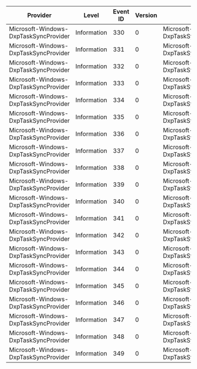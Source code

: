 Provider                               |  Level        |  Event ID  |  Version  |  Channel                                         |  Task                              |  Opcode  |  Keyword  |  Message
---------------------------------------|---------------|------------|-----------|--------------------------------------------------|------------------------------------|----------|-----------|---------
Microsoft-Windows-DxpTaskSyncProvider  |  Information  |  330       |  0        |  Microsoft-Windows-DxpTaskSyncProvider/Analytic  |  DxpTaskSync_CreateBusinessObject  |  Start   |           |
Microsoft-Windows-DxpTaskSyncProvider  |  Information  |  331       |  0        |  Microsoft-Windows-DxpTaskSyncProvider/Analytic  |  DxpTaskSync_CreateBusinessObject  |  Stop    |           |
Microsoft-Windows-DxpTaskSyncProvider  |  Information  |  332       |  0        |  Microsoft-Windows-DxpTaskSyncProvider/Analytic  |  DxpTaskSync_EnumContentTypes      |  Start   |           |
Microsoft-Windows-DxpTaskSyncProvider  |  Information  |  333       |  0        |  Microsoft-Windows-DxpTaskSyncProvider/Analytic  |  DxpTaskSync_EnumContentTypes      |  Stop    |           |
Microsoft-Windows-DxpTaskSyncProvider  |  Information  |  334       |  0        |  Microsoft-Windows-DxpTaskSyncProvider/Analytic  |  DxpTaskSync_InitSAMPage           |  Start   |           |
Microsoft-Windows-DxpTaskSyncProvider  |  Information  |  335       |  0        |  Microsoft-Windows-DxpTaskSyncProvider/Analytic  |  DxpTaskSync_InitSAMPage           |  Stop    |           |
Microsoft-Windows-DxpTaskSyncProvider  |  Information  |  336       |  0        |  Microsoft-Windows-DxpTaskSyncProvider/Analytic  |  DxpTaskSync_SyncOperation         |  Start   |           |
Microsoft-Windows-DxpTaskSyncProvider  |  Information  |  337       |  0        |  Microsoft-Windows-DxpTaskSyncProvider/Analytic  |  DxpTaskSync_SyncOperation         |  Stop    |           |
Microsoft-Windows-DxpTaskSyncProvider  |  Information  |  338       |  0        |  Microsoft-Windows-DxpTaskSyncProvider/Analytic  |  DxpTaskSync_InitPIMPage           |  Start   |           |
Microsoft-Windows-DxpTaskSyncProvider  |  Information  |  339       |  0        |  Microsoft-Windows-DxpTaskSyncProvider/Analytic  |  DxpTaskSync_InitPIMPage           |  Stop    |           |
Microsoft-Windows-DxpTaskSyncProvider  |  Information  |  340       |  0        |  Microsoft-Windows-DxpTaskSyncProvider/Analytic  |  DxpTaskSync_InitMediaPage         |  Start   |           |
Microsoft-Windows-DxpTaskSyncProvider  |  Information  |  341       |  0        |  Microsoft-Windows-DxpTaskSyncProvider/Analytic  |  DxpTaskSync_InitMediaPage         |  Stop    |           |
Microsoft-Windows-DxpTaskSyncProvider  |  Information  |  342       |  0        |  Microsoft-Windows-DxpTaskSyncProvider/Analytic  |  DxpTaskSync_MediaPopulateChoice   |  Start   |           |
Microsoft-Windows-DxpTaskSyncProvider  |  Information  |  343       |  0        |  Microsoft-Windows-DxpTaskSyncProvider/Analytic  |  DxpTaskSync_MediaPopulateChoice   |  Stop    |           |
Microsoft-Windows-DxpTaskSyncProvider  |  Information  |  344       |  0        |  Microsoft-Windows-DxpTaskSyncProvider/Analytic  |  DxpTaskSync_MediaPopulateStorage  |  Start   |           |
Microsoft-Windows-DxpTaskSyncProvider  |  Information  |  345       |  0        |  Microsoft-Windows-DxpTaskSyncProvider/Analytic  |  DxpTaskSync_MediaPopulateStorage  |  Stop    |           |
Microsoft-Windows-DxpTaskSyncProvider  |  Information  |  346       |  0        |  Microsoft-Windows-DxpTaskSyncProvider/Analytic  |  DxpTaskSync_MediaSave             |  Start   |           |
Microsoft-Windows-DxpTaskSyncProvider  |  Information  |  347       |  0        |  Microsoft-Windows-DxpTaskSyncProvider/Analytic  |  DxpTaskSync_MediaSave             |  Stop    |           |
Microsoft-Windows-DxpTaskSyncProvider  |  Information  |  348       |  0        |  Microsoft-Windows-DxpTaskSyncProvider/Analytic  |  DxpTaskSync_InitErrorPage         |  Start   |           |
Microsoft-Windows-DxpTaskSyncProvider  |  Information  |  349       |  0        |  Microsoft-Windows-DxpTaskSyncProvider/Analytic  |  DxpTaskSync_InitErrorPage         |  Stop    |           |